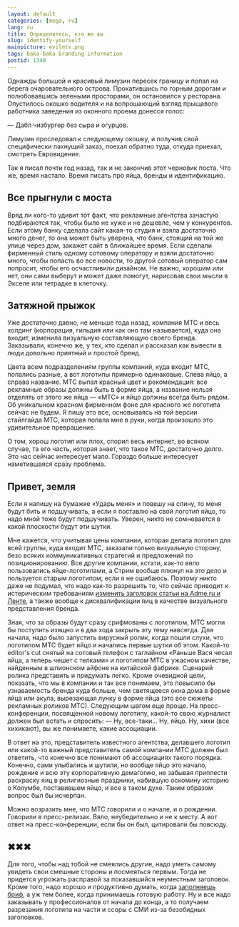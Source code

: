 ```yaml
---
layout: default
categories: [mega, ru]
lang: ru
title: Определитесь, кто же вы
slug: identify-yourself
mainpicture: evilmts.png
tags: baka-baka branding information 
postid: 1340
---
```



Однажды большой и красивый лимузин пересек границу и попал на берега очаровательного острова. Прокатившись по горным дорогам и полюбовавшись зелеными просторами, он остановился у ресторана. Опустилось окошко водителя и на вопрошающий взгляд прыщавого работника заведения из оконного проема донесся голос:

— Дабл чизбургер без сыра и огурцов.

Лимузин проследовал к следующему окошку, и получив свой специфически пахнущий заказ, поехал обратно туда, откуда приехал, смотреть Евровидение.

Так я писал почти год назад, так и не закончив этот черновик поста. Что же, время настало. Время писать про яйца, бренды и идентификацию.<!--more-->


## Все прыгнули с моста

Вряд ли кого-то удивит тот факт, что рекламные агентства зачастую подбираются так, чтобы было не хуже и не дешевле, чем у конкурентов. Если этому банку сделала сайт какая-то студия и взяла достаточно много денег, то она может быть уверена, что банк, стоящий на той же улице через дом, закажет сайт в ближайшее время. Если сделали фирменный стиль одному сотовому оператору и взяли достаточно много, чтобы попасть во все новости, то другой сотовый оператор сам попросит, чтобы его осчастливили дизайном. Не важно, хорошим или нет, они сами выберут и может даже помогут, нарисовав свои мысли в Экселе или тетрадке в клеточку.


## Затяжной прыжок

Уже достаточно давно, не меньше года назад, компания МТС и весь холдинг (корпорация, гильдия или как оно там называется), куда она входит, изменила визуальную составляющую своего бренда. Заказывали, конечно же, у тех, кто сделал и рассказал как вывести в люди довольно приятный и простой бренд.

Цвета всем подразделениям группы компаний, куда входит МТС, попались разные, а вот логотипы примерно одинаковые. Слева яйцо, а справа название. МТС выпал красный цвет и рекомендация: все рекламные образы должны быть в форме яйца, а название нельзя отделять от этого же яйца — «МТС» и яйцо должны всегда быть рядом. Об уникальном красном фирменном фоне для красного же логотипа сейчас не будем. Я пишу это все, основываясь на той версии стайлгайда МТС, которая попала мне в руки, когда произошло это удивительное превращение.

О том, хорош логотип или плох, спорил весь интернет, во всяком случае, та его часть, которая знает, что такое МТС, достаточно долго. Это нас сейчас интересует мало. Гораздо больше интересует наметившаяся сразу проблема.


## Привет, земля

Если я напишу на бумажке «Ударь меня» и повешу на спину, то меня будут бить и подшучивать, а если я поставлю на свой логотип яйцо, то надо мной тоже будут подшучивать. Уверен, никто не сомневается в какой плоскости будут эти шутки.

Мне кажется, что учитывая цены компании, которая делала логотип для всей группы, куда входит МТС, заказали только визуальную сторону, безо всяких коммуникативных стратегий и предложений по позиционированию. Все другие компании, кстати, как-то вяло пользовались яйце-логотипами, а Стрим вообще плюнул на это дело и пользуется старым логотипом, если я не ошибаюсь. Поэтому никто даже не подумал, что надо как-то разрешить то, что сейчас приводит к истерическим требованиям <a href="http://www.adme.ru/mts/mts-udalyaet-yajca-iz-interneta-102111/">изменить заголовок статьи на Adme.ru и Ленте</a>, а также вообще к дисквалификации яиц в качестве визуального представления бренда.

Зная, что за образы будут сразу срифмованы с логотипом, МТС могли бы поступить изящно и в два хода закрыть эту тему навсегда. Для начала, надо было запустить вирусный ролик, когда пошли слухи, что логотипом МТС будет яйцо и начались первые шутки об этом. Какой-то editor's cut снятый на сотовый телефон с таглайном «Раньше Вася чесал яйца, а теперь чешет с телками» и логотипом МТС в ужасном качестве, найденным в шпионском айфоне на китайской фабрике. Сценарий ролика представить и придумать легко. Кроме очевидной цели, показать, что мы в компании и так все понимаем, это повысило бы узнаваемость бренда куда больше, чем светящееся окна дома в форме яйца или акула, вырезающая лунку в форме яйца (это все сюжеты рекламных роликов МТС). Следующим шагом еще проще. На пресс-конференции, посвященной новому логотипу, какой-то свою журналист должен был встать и спросить:
— Ну, все-таки… Ну, яйцо. Ну, хихи (все хихикают), вы же понимаете, какие ассоциации.

В ответ на это, представитель известного агентства, делавшего логотип или какой-то важный представитель самой компании МТС должен был ответить, что конечно все понимают об ассоциациях такого порядка. Конечно, сами улыбались и шутили, но вообще яйцо это начало, рождение и всю эту корпоративную демагогию, не забывая приплести раскраску яиц в религиозные праздники, набившую оскомину историю о Колумбе, поставившем яйцо, и все в таком духе. Таким образом вопрос был бы исчерпан.

Можно возразить мне, что МТС говорили и о начале, и о рождении. Говорили в пресс-релизах. Вяло, неубедительно и не к месту. А вот ответ на пресс-конференции, если бы он был, цитировали бы повсюду.


## ✖✖✖

Для того, чтобы над тобой не смеялись другие, надо уметь самому увидеть свои смешные стороны и посмеяться первым. Тогда не придется угрожать расправой за показавшийся неуместным заголовок. Кроме того, надо хорошо и продуктивно думать, когда <a href="/mega/what-site-do-you-like-today/">заполняешь бриф</a>, а уж тем более, когда принимаешь готовую работу. Ну и все надо заказывать у профессионалов от начала до конца, а то получаем разрезания логотипа на части и ссоры с СМИ из-за безобидных заголовков.